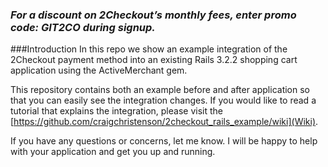 ### _For a discount on 2Checkout’s monthly fees, enter promo code:  GIT2CO  during signup._

###Introduction
In this repo we show an example integration of the 2Checkout payment method
into an existing Rails 3.2.2 shopping cart application using the ActiveMerchant gem.

This repository contains both an example before and after application so that you can easily 
see the integration changes. If you would like to read a tutorial that explains the integration, 
please visit the [https://github.com/craigchristenson/2checkout_rails_example/wiki](Wiki).

If you have any questions or concerns, let me know. 
I will be happy to help with your application and get you up and running.
